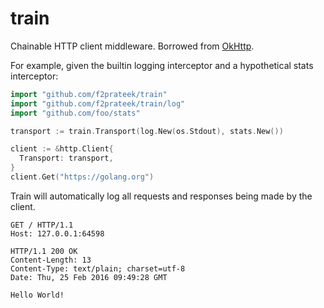# train

Chainable HTTP client middleware. Borrowed from [OkHttp](https://github.com/square/okhttp/wiki/Interceptors).

For example, given the builtin logging interceptor and a hypothetical stats interceptor:

```go
import "github.com/f2prateek/train"
import "github.com/f2prateek/train/log"
import "github.com/foo/stats"

transport := train.Transport(log.New(os.Stdout), stats.New())

client := &http.Client{
  Transport: transport,
}
client.Get("https://golang.org")
```

Train will automatically log all requests and responses being made by the client.

```
GET / HTTP/1.1
Host: 127.0.0.1:64598

HTTP/1.1 200 OK
Content-Length: 13
Content-Type: text/plain; charset=utf-8
Date: Thu, 25 Feb 2016 09:49:28 GMT

Hello World!
```
